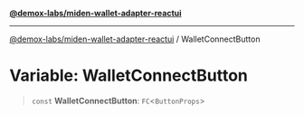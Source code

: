 [**@demox-labs/miden-wallet-adapter-reactui**](../README.md)

***

[@demox-labs/miden-wallet-adapter-reactui](../globals.md) / WalletConnectButton

# Variable: WalletConnectButton

> `const` **WalletConnectButton**: `FC`\<`ButtonProps`\>
